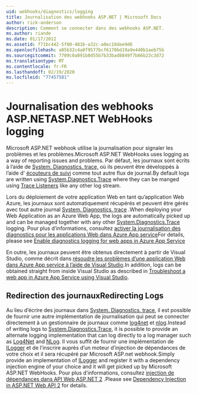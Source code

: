 ```yaml
---
uid: webhooks/diagnostics/logging
title: Journalisation des webhooks ASP.NET | Microsoft Docs
author: rick-anderson
description: Comment se connecter dans des webhooks ASP.NET.
ms.author: riande
ms.date: 01/17/2012
ms.assetid: f71bc442-5f80-481b-a32c-a0ec18dee9d6
ms.openlocfilehash: a05b32c4a8f9577bcf6170bd19a9e440b1aeb75b
ms.sourcegitcommit: 7709c0a091b8d55b7b33bad8849f7b66b23c3d72
ms.translationtype: MT
ms.contentlocale: fr-FR
ms.lasthandoff: 02/19/2020
ms.locfileid: "77457581"
---
```

# <a name="aspnet-webhooks-logging"></a><span data-ttu-id="1fb99-103">Journalisation des webhooks ASP.NET</span><span class="sxs-lookup"><span data-stu-id="1fb99-103">ASP.NET WebHooks logging</span></span>

<span data-ttu-id="1fb99-104">Microsoft ASP.NET webhook utilise la journalisation pour signaler les problèmes et les problèmes.</span><span class="sxs-lookup"><span data-stu-id="1fb99-104">Microsoft ASP.NET WebHooks uses logging as a way of reporting issues and problems.</span></span> <span data-ttu-id="1fb99-105">Par défaut, les journaux sont écrits à l’aide de [System. Diagnostics. trace,](https://msdn.microsoft.com/library/system.diagnostics.trace) où ils peuvent être développés à l’aide d' [écouteurs de suivi](https://msdn.microsoft.com/library/system.diagnostics.tracelistener.aspx) comme tout autre flux de journal.</span><span class="sxs-lookup"><span data-stu-id="1fb99-105">By default logs are written using [System.Diagnostics.Trace](https://msdn.microsoft.com/library/system.diagnostics.trace) where they can be manged using [Trace Listeners](https://msdn.microsoft.com/library/system.diagnostics.tracelistener.aspx) like any other log stream.</span></span>

<span data-ttu-id="1fb99-106">Lors du déploiement de votre application Web en tant qu’application Web Azure, les journaux sont automatiquement récupérés et peuvent être gérés avec tout autre journal [System. Diagnostics. trace](https://msdn.microsoft.com/library/system.diagnostics.trace) .</span><span class="sxs-lookup"><span data-stu-id="1fb99-106">When deploying your Web Application as an Azure Web App, the logs are automatically picked up and can be managed together with any other [System.Diagnostics.Trace](https://msdn.microsoft.com/library/system.diagnostics.trace) logging.</span></span> <span data-ttu-id="1fb99-107">Pour plus d’informations, consultez [activer la journalisation des diagnostics pour les applications Web dans Azure App service](https://azure.microsoft.com/documentation/articles/web-sites-enable-diagnostic-log/)</span><span class="sxs-lookup"><span data-stu-id="1fb99-107">For details, please see [Enable diagnostics logging for web apps in Azure App Service](https://azure.microsoft.com/documentation/articles/web-sites-enable-diagnostic-log/)</span></span>

<span data-ttu-id="1fb99-108">En outre, les journaux peuvent être obtenus directement à partir de Visual Studio, comme décrit dans [résoudre les problèmes d’une application Web dans Azure App service à l’aide de Visual Studio](https://azure.microsoft.com/documentation/articles/web-sites-dotnet-troubleshoot-visual-studio/#webserverlogs).</span><span class="sxs-lookup"><span data-stu-id="1fb99-108">In addition, logs can be obtained straight from inside Visual Studio as described in [Troubleshoot a web app in Azure App Service using Visual Studio](https://azure.microsoft.com/documentation/articles/web-sites-dotnet-troubleshoot-visual-studio/#webserverlogs).</span></span>

## <a name="redirecting-logs"></a><span data-ttu-id="1fb99-109">Redirection des journaux</span><span class="sxs-lookup"><span data-stu-id="1fb99-109">Redirecting Logs</span></span>

<span data-ttu-id="1fb99-110">Au lieu d’écrire des journaux dans [System. Diagnostics. trace](https://msdn.microsoft.com/library/system.diagnostics.trace), il est possible de fournir une autre implémentation de journalisation qui peut se connecter directement à un gestionnaire de journaux comme [log4net](http://logging.apache.org/log4net/) et [nlog](http://nlog-project.org/).</span><span class="sxs-lookup"><span data-stu-id="1fb99-110">Instead of writing logs to [System.Diagnostics.Trace](https://msdn.microsoft.com/library/system.diagnostics.trace), it is possible to provide an alternate logging implementation that can log directly to a log manager such as [Log4Net](http://logging.apache.org/log4net/) and [NLog](http://nlog-project.org/).</span></span> <span data-ttu-id="1fb99-111">Il vous suffit de fournir une implémentation de [ILogger](https://github.com/aspnet/AspNetWebHooks/blob/master/src/Microsoft.AspNet.WebHooks.Common/Diagnostics/ILogger.cs) et de l’inscrire auprès d’un moteur d’injection de dépendances de votre choix et il sera récupéré par Microsoft ASP.net webhook.</span><span class="sxs-lookup"><span data-stu-id="1fb99-111">Simply provide an implementation of [ILogger](https://github.com/aspnet/AspNetWebHooks/blob/master/src/Microsoft.AspNet.WebHooks.Common/Diagnostics/ILogger.cs) and register it with a dependency injection engine of your choice and it will get picked up by Microsoft ASP.NET WebHooks.</span></span> <span data-ttu-id="1fb99-112">Pour plus d’informations, consultez [injection de dépendances dans API Web ASP.NET 2](https://www.asp.net/web-api/overview/advanced/dependency-injection) .</span><span class="sxs-lookup"><span data-stu-id="1fb99-112">Please see [Dependency Injection in ASP.NET Web API 2](https://www.asp.net/web-api/overview/advanced/dependency-injection) for details.</span></span>
